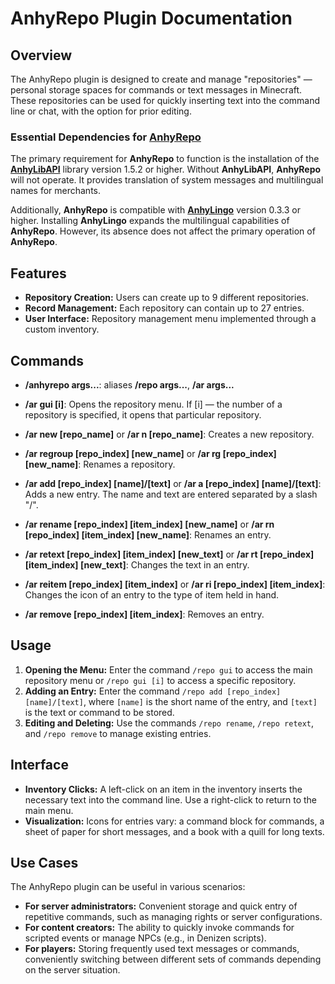 # AnhyRepo Plugin Documentation

## Overview

The AnhyRepo plugin is designed to create and manage "repositories" — personal storage spaces for commands or text messages in Minecraft. These repositories can be used for quickly inserting text into the command line or chat, with the option for prior editing.

### Essential Dependencies for [**AnhyRepo**](https://dev.anh.ink/AnhyRepo/)
The primary requirement for **AnhyRepo** to function is the installation of the [**AnhyLibAPI**](https://dev.anh.ink/anhylibapi/) library version 1.5.2 or higher. Without **AnhyLibAPI**, **AnhyRepo** will not operate. It provides translation of system messages and multilingual names for merchants.

Additionally, **AnhyRepo** is compatible with [**AnhyLingo**](https://dev.anh.ink/anhylingo/) version 0.3.3 or higher. Installing **AnhyLingo** expands the multilingual capabilities of **AnhyRepo**. However, its absence does not affect the primary operation of **AnhyRepo**.

## Features

- **Repository Creation:** Users can create up to 9 different repositories.
- **Record Management:** Each repository can contain up to 27 entries.
- **User Interface:** Repository management menu implemented through a custom inventory.

## Commands

- **/anhyrepo args...**: aliases **/repo args...**, **/ar args...**

- **/ar gui [i]**: Opens the repository menu. If [i] — the number of a repository is specified, it opens that particular repository.
- **/ar new [repo_name]** or **/ar n [repo_name]**: Creates a new repository.
- **/ar regroup [repo_index] [new_name]** or **/ar rg [repo_index] [new_name]**: Renames a repository.
- **/ar add [repo_index] [name]/[text]** or **/ar a [repo_index] [name]/[text]**: Adds a new entry. The name and text are entered separated by a slash "/".
- **/ar rename [repo_index] [item_index] [new_name]** or **/ar rn [repo_index] [item_index] [new_name]**: Renames an entry.
- **/ar retext [repo_index] [item_index] [new_text]** or **/ar rt [repo_index] [item_index] [new_text]**: Changes the text in an entry.
- **/ar reitem [repo_index] [item_index]** or **/ar ri [repo_index] [item_index]**: Changes the icon of an entry to the type of item held in hand.
- **/ar remove [repo_index] [item_index]**: Removes an entry.

## Usage

1. **Opening the Menu:** Enter the command `/repo gui` to access the main repository menu or `/repo gui [i]` to access a specific repository.
2. **Adding an Entry:** Enter the command `/repo add [repo_index] [name]/[text]`, where `[name]` is the short name of the entry, and `[text]` is the text or command to be stored.
3. **Editing and Deleting:** Use the commands `/repo rename`, `/repo retext`, and `/repo remove` to manage existing entries.

## Interface

- **Inventory Clicks:** A left-click on an item in the inventory inserts the necessary text into the command line. Use a right-click to return to the main menu.
- **Visualization:** Icons for entries vary: a command block for commands, a sheet of paper for short messages, and a book with a quill for long texts.

## Use Cases

The AnhyRepo plugin can be useful in various scenarios:
- **For server administrators:** Convenient storage and quick entry of repetitive commands, such as managing rights or server configurations.
- **For content creators:** The ability to quickly invoke commands for scripted events or manage NPCs (e.g., in Denizen scripts).
- **For players:** Storing frequently used text messages or commands, conveniently switching between different sets of commands depending on the server situation.
